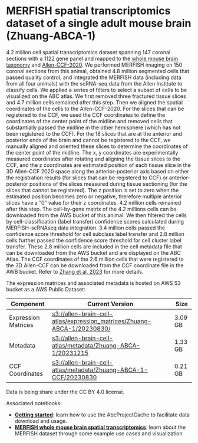 # MERFISH spatial transcriptomics dataset of a single adult mouse brain (Zhuang-ABCA-1)

4.2 million cell spatial transcriptomics dataset spanning 147 coronal sections
with a 1122 gene panel and mapped to the  [whole mouse brain taxonomy](WMB-taxonomy.md) and
[Allen-CCF-2020](Allen-CCF-2020.md). We performed MERFISH imaging on 150 coronal sections
from this animal, obtained 4.8 million segmented cells that passed quality
control, and integrated the MERFISH data (including data from all four animals)
with the scRNA-seq data from the Allen Institute to classify cells. We applied
a series of filters to select a subset of cells to be visualized on the ABC
atlas. We first removed three fractured tissue slices and 4.7 million cells
remained after this step. Then we aligned the spatial coordinates of the cells
to the Allen-CCF-2020. For the slices that can be registered to the CCF, we
used the CCF coordinates to define the coordinates of the center point of the
midline and removed cells that substantially passed the midline in the other
hemisphere (which has not been registered to the CCF). For the 18 slices that
are at the anterior and posterior ends of the brain and cannot be registered to
the CCF, we manually aligned and oriented these slices to determine the
coordinates of the center point of the midline. The x, y coordinates are
experimentally measured coordinates after rotating and aligning the tissue
slices to the CCF, and the z coordinates are estimated position of each tissue
slice in the 3D Allen-CCF 2020 space along the anterior-posterior axis based on
either the registration results (for slices that can be registered to CCF) or
anterior-posterior positions of the slices measured during tissue sectioning
(for the slices that cannot be registered). The z position is set to zero when
the estimated position becomes zero or negative, therefore multiple anterior
slices have a “0” value for their z coordinates. 4.2 million cells remained
after this step. The cell-by-gene matrix of the 4.2 millions cells can be
downloaded from the AWS bucket of this animal. We then filtered the cells by
cell-classification (label transfer) confidence scores calculated during
MERFISH-scRNAseq data integration. 3.4 million cells passed the confidence
score threshold for cell subclass label transfer and 2.8 million cells further
passed the confidence score threshold for cell cluster label transfer. These
2.8 million cells are included in the cell metadata file that can be downloaded
from the AWS bucket and are displayed on the ABC Atlas. The CCF coordinates of
the 2.6 million cells that were registered to the 3D Allen-CCF can be
downloaded from the CCF coordinate file in the AWB bucket. Refer to
[Zhang et al, 2023](https://doi.org/10.1101/2023.03.06.531348) for more details.

The expression matrices and associated metadata is hosted on AWS S3 bucket as a
AWS Public Dataset:

| Component | Current Version | Size |
|---|--|---|
| Expression Matrices | [s3://allen-brain-cell-atlas/expression_matrices/Zhuang-ABCA-1/20230830/](https://allen-brain-cell-atlas.s3.us-west-2.amazonaws.com/index.html#expression_matrices/Zhuang-ABCA-1/20230830/) | 3.09 GB |
| Metadata | [s3://allen-brain-cell-atlas/metadata/Zhuang-ABCA-1/20231215](https://allen-brain-cell-atlas.s3.us-west-2.amazonaws.com/index.html#metadata/Zhuang-ABCA-1/20231215/) | 1.33 GB |
| CCF Coordinates | [s3://allen-brain-cell-atlas/metadata/Zhuang-ABCA-1-CCF/20230830](https://allen-brain-cell-atlas.s3.us-west-2.amazonaws.com/index.html#metadata/Zhuang-ABCA-1-CCF/20230830/) | 0.21 GB |

Data is being share under the CC BY 4.0 license.

Associated notebooks:
* [**Getting started**](../notebooks/getting_started.ipynb): learn how to use the AbcProjectCache to
  facilitate data download and usage.
* [**MERFISH whole mouse brain spatial transcriptomics**](../notebooks/zhuang_merfish_tutorial.ipynb): learn about the
  MERFISH dataset through some example use cases and visualization
